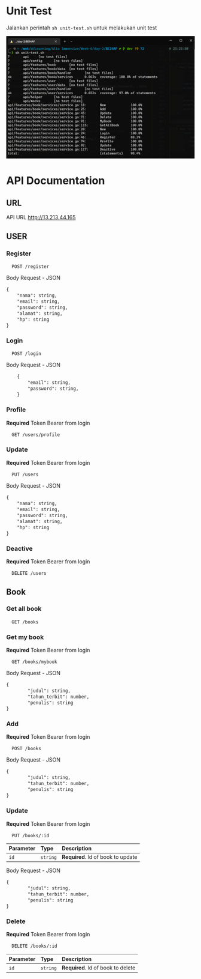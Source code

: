 # Unit Test
Jalankan perintah ``` sh unit-test.sh ``` untuk melakukan unit test

![Coverage test image](https://github.com/ALTA-BE14-helmimuzkr/CleanArch/blob/main/cover-screenshot/image_2023-01-12_23-24-12.png)

# API Documentation 
## URL
API URL http://13.213.44.165
## USER
### Register
```
  POST /register
```
Body Request - JSON
```
{
	"nama": string, 
	"email": string,  
	"password": string, 
	"alamat": string,
	"hp": string
}
```
### Login
```
  POST /login
```
Body Request - JSON
```
    {
        "email": string,
        "password": string,
    }
```
### Profile
**Required** Token Bearer from login
```
  GET /users/profile
```
### Update
**Required** Token Bearer from login
```
  PUT /users
```
Body Request - JSON
```
{
	"nama": string,
	"email": string,
	"password": string,
	"alamat": string,
	"hp": string
}
```
### Deactive
**Required** Token Bearer from login
```
  DELETE /users
```
## Book
### Get all book
```
  GET /books
```
### Get my book
**Required** Token Bearer from login
````
  GET /books/mybook
````
Body Request - JSON
```
{
		"judul": string,
		"tahun_terbit": number,
		"penulis": string
}
```
### Add
**Required** Token Bearer from login
```
  POST /books
```
Body Request - JSON
```
{
		"judul": string,
		"tahun_terbit": number,
		"penulis": string
}
```
### Update
**Required** Token Bearer from login
```
  PUT /books/:id
```
| Parameter | Type     | Description                        |
| :-------- | :------- | :--------------------------------  |
| `id`      | `string` | **Required**. Id of book to update |

Body Request - JSON
```
{
		"judul": string,
		"tahun_terbit": number,
		"penulis": string
}
```

### Delete
**Required** Token Bearer from login
```
  DELETE /books/:id
```
| Parameter | Type     | Description                        |
| :-------- | :------- | :--------------------------------  |
| `id`      | `string` | **Required**. Id of book to delete |
